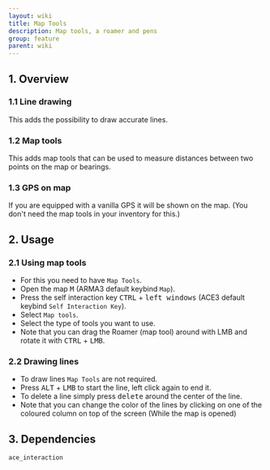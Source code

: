 ```yaml
---
layout: wiki
title: Map Tools
description: Map tools, a roamer and pens
group: feature
parent: wiki
---
```


## 1. Overview

### 1.1 Line drawing
This adds the possibility to draw accurate lines.

### 1.2 Map tools
This adds map tools that can be used to measure distances between two points on the map or bearings.

### 1.3 GPS on map
If you are equipped with a vanilla GPS it will be shown on the map. (You don't need the map tools in your inventory for this.)

## 2. Usage

### 2.1 Using map tools
- For this you need to have `Map Tools`.
- Open the map <kbd>M</kbd> (ARMA3 default keybind `Map`).
- Press the self interaction key <kbd>CTRL</kbd> + <kbd>left windows</kbd> (ACE3 default keybind `Self Interaction Key`).
- Select `Map tools`.
- Select the type of tools you want to use.
- Note that you can drag the Roamer (map tool) around with <kdd> LMB </kbd> and rotate it with <kbd>CTRL</kbd> + <kbd>LMB</kbd>.

### 2.2 Drawing lines
- To draw lines `Map Tools` are not required.
- Press <kbd>ALT</kbd> + <kbd>LMB</kbd> to start the line, left click again to end it.
- To delete a line simply press <kbd>delete</kbd> around the center of the line.
- Note that you can change the color of the lines by clicking on one of the coloured column on top of the screen (While the map is opened)

## 3. Dependencies

`ace_interaction`
